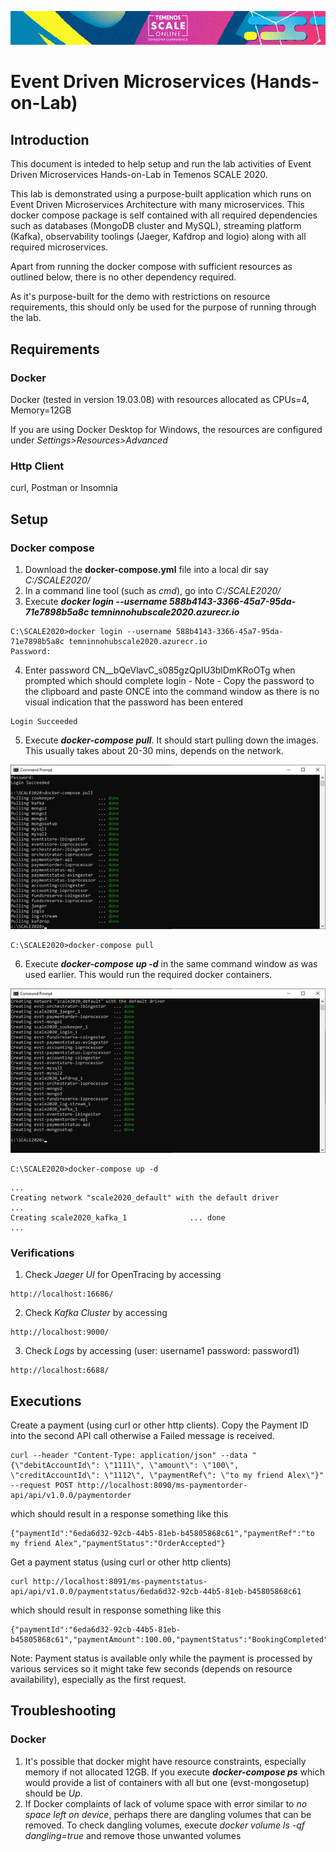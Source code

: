 ![image](images/Banner-HOL-Platform-track.jpg)

# Event Driven Microservices (Hands-on-Lab)
## Introduction
This document is inteded to help setup and run the lab activities of Event Driven Microservices Hands-on-Lab in Temenos SCALE 2020.

This lab is demonstrated using a purpose-built application which runs on Event Driven Microservices Architecture with many microservices. This docker compose package is self contained with all required dependencies such as databases (MongoDB cluster and MySQL), streaming platform (Kafka), observability toolings (Jaeger, Kafdrop and logio) along with all required microservices. 

Apart from running the docker compose with sufficient resources as outlined below, there is no other dependency required.

As it's purpose-built for the demo with restrictions on resource requirements, this should only be used for the purpose of running through the lab.
## Requirements
### Docker
Docker (tested in version 19.03.08) with resources allocated as CPUs=4, Memory=12GB

If you are using Docker Desktop for Windows, the resources are configured under *Settings>Resources>Advanced*
### Http Client
curl, Postman or Insomnia
## Setup
### Docker compose
1. Download the **docker-compose.yml** file into a local dir say *C:/SCALE2020/*
2. In a command line tool (such as *cmd*), go into *C:/SCALE2020/*
3. Execute ***docker login --username 588b4143-3366-45a7-95da-71e7898b5a8c temninnohubscale2020.azurecr.io***
```
C:\SCALE2020>docker login --username 588b4143-3366-45a7-95da-71e7898b5a8c temninnohubscale2020.azurecr.io
Password:
```
4. Enter password CN__bQeVlavC_s085gzQpIU3blDmKRoOTg when prompted which should complete login - Note - Copy the password to the clipboard and paste ONCE into the command window as there is no visual indication that the password has been entered 
```
Login Succeeded
```
5. Execute ***docker-compose pull***. It should start pulling down the images. This usually takes about 20-30 mins, depends on the network.

![image](images/successful_run.png)

```
C:\SCALE2020>docker-compose pull
```
6. Execute ***docker-compose up -d*** in the same command window as was used earlier. This would run the required docker containers.

![image](images/successful_run2.png)

```
C:\SCALE2020>docker-compose up -d
```
```
...
Creating network "scale2020_default" with the default driver
...
Creating scale2020_kafka_1              ... done
...
```
### Verifications
1. Check *Jaeger UI* for OpenTracing by accessing
```
http://localhost:16686/
```
2. Check *Kafka Cluster* by accessing
```
http://localhost:9000/
```
3. Check *Logs* by accessing (user: username1 password: password1)
```
http://localhost:6688/
```
## Executions
Create a payment (using curl or other http clients). Copy the Payment ID into the second API call otherwise a Failed message is received. 
```
curl --header "Content-Type: application/json" --data "{\"debitAccountId\": \"1111\", \"amount\": \"100\", \"creditAccountId\": \"1112\", \"paymentRef\": \"to my friend Alex\"}" --request POST http://localhost:8090/ms-paymentorder-api/api/v1.0.0/paymentorder
```
which should result in a response something like this
```
{"paymentId":"6eda6d32-92cb-44b5-81eb-b45805868c61","paymentRef":"to my friend Alex","paymentStatus":"OrderAccepted"}
```
Get a payment status (using curl or other http clients)
```
curl http://localhost:8091/ms-paymentstatus-api/api/v1.0.0/paymentstatus/6eda6d32-92cb-44b5-81eb-b45805868c61
```
which should result in response something like this
```
{"paymentId":"6eda6d32-92cb-44b5-81eb-b45805868c61","paymentAmount":100.00,"paymentStatus":"BookingCompleted"}
```
Note: Payment status is available only while the payment is processed by various services so it might take few seconds (depends on resource availability), especially as the first request.
## Troubleshooting
### Docker
1. It's possible that docker might have resource constraints, especially memory if not allocated 12GB. If you execute ***docker-compose ps*** which would provide a list of containers with all but one (evst-mongosetup) should be *Up*.
2. If Docker complaints of lack of volume space with error similar to *no space left on device*, perhaps there are dangling volumes that can be removed. To check dangling volumes, execute *docker volume ls -qf dangling=true* and remove those unwanted volumes
